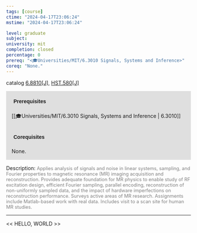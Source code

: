 ```yaml
---
tags: [course]
ctime: "2024-04-17T23:06:24"
mstime: "2024-04-17T23:06:24"

level: graduate
subject: 
university: mit
completion: closed
percentage: 0
prereq: "<🎓Universities/MIT/6.3010 Signals, Systems and Inference>"
coreq: "None."
---
```


catalog [6.8810[J]](http://student.mit.edu/catalog/m6d.html#6.8810), [HST.580[J]](http://student.mit.edu/catalog/mHSTa.html#HST.580)

<span style="display: block; padding: 15px; background-color: rgb(100, 100, 100, 0.2);"><font id="m_prereq3426_0" style="display: block; font-family: Arial, sans-serif; font-weight: bold; padding: 5px">Prerequisites</font><br><span id="prereq3426_0">[[🎓Universities/MIT/6.3010 Signals, Systems and Inference | 6.3010]]</span></span>
<span style="display: block; padding: 15px; background-color: rgb(100, 100, 100, 0.2);"><font id="m_coreq3426_0" style="display: block; font-family: Arial, sans-serif; font-weight: bold; padding: 5px">Corequisites</font><br><span id="coreq3426_0">None.</span></span>

<font style="">Description:</font>
<font style="color: grey; font-size: 0.8rem;">Applies analysis of signals and noise in linear systems, sampling, and Fourier properties to magnetic resonance (MR) imaging acquisition and reconstruction. Provides adequate foundation for MR physics to enable study of RF excitation design, efficient Fourier sampling, parallel encoding, reconstruction of non-uniformly sampled data, and the impact of hardware imperfections on reconstruction performance. Surveys active areas of MR research. Assignments include Matlab-based work with real data. Includes visit to a scan site for human MR studies.</font>



---

<< HELLO, WORLD >>
